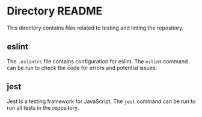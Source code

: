 # Directory README

This directory contains files related to testing and linting the repository.

## eslint

The `.eslintrc` file contains configuration for eslint. The `eslint` command can be run to check the code for errors and potential issues.

## jest

Jest is a testing framework for JavaScript. The `jest` command can be run to run all tests in the repository.
